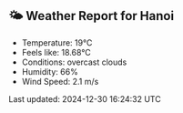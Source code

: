 <!-- WEATHER-START -->
## 🌤 Weather Report for Hanoi

- Temperature: 19°C
- Feels like: 18.68°C
- Conditions: overcast clouds
- Humidity: 66%
- Wind Speed: 2.1 m/s

Last updated: 2024-12-30 16:24:32 UTC
<!-- WEATHER-END -->
